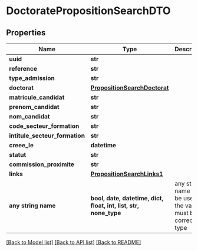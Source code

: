 # DoctoratePropositionSearchDTO


## Properties
Name | Type | Description | Notes
------------ | ------------- | ------------- | -------------
**uuid** | **str** |  | 
**reference** | **str** |  | 
**type_admission** | **str** |  | 
**doctorat** | [**PropositionSearchDoctorat**](PropositionSearchDoctorat.md) |  | 
**matricule_candidat** | **str** |  | 
**prenom_candidat** | **str** |  | 
**nom_candidat** | **str** |  | 
**code_secteur_formation** | **str** |  | 
**intitule_secteur_formation** | **str** |  | 
**creee_le** | **datetime** |  | 
**statut** | **str** |  | 
**commission_proximite** | **str** |  | [optional] 
**links** | [**PropositionSearchLinks1**](PropositionSearchLinks1.md) |  | [optional] 
**any string name** | **bool, date, datetime, dict, float, int, list, str, none_type** | any string name can be used but the value must be the correct type | [optional]

[[Back to Model list]](../README.md#documentation-for-models) [[Back to API list]](../README.md#documentation-for-api-endpoints) [[Back to README]](../README.md)


